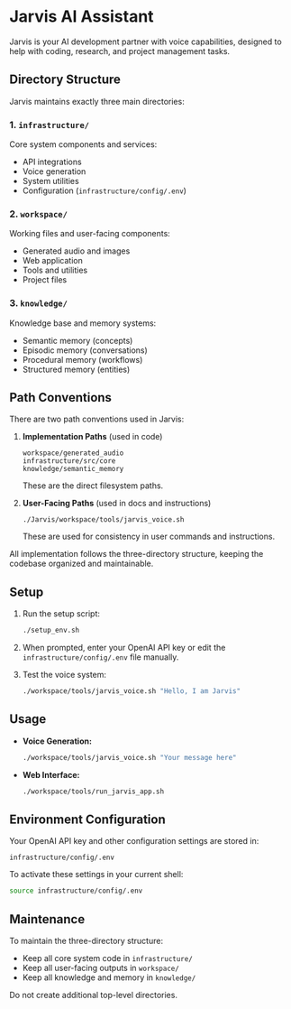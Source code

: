 # Jarvis AI Assistant

Jarvis is your AI development partner with voice capabilities, designed to help with coding, research, and project management tasks.

## Directory Structure

Jarvis maintains exactly three main directories:

### 1. `infrastructure/`
Core system components and services:
- API integrations
- Voice generation
- System utilities
- Configuration (`infrastructure/config/.env`)

### 2. `workspace/`
Working files and user-facing components:
- Generated audio and images
- Web application
- Tools and utilities
- Project files

### 3. `knowledge/`
Knowledge base and memory systems:
- Semantic memory (concepts)
- Episodic memory (conversations)
- Procedural memory (workflows)
- Structured memory (entities)

## Path Conventions

There are two path conventions used in Jarvis:

1. **Implementation Paths** (used in code)
   ```
   workspace/generated_audio
   infrastructure/src/core
   knowledge/semantic_memory
   ```
   These are the direct filesystem paths.

2. **User-Facing Paths** (used in docs and instructions)
   ```
   ./Jarvis/workspace/tools/jarvis_voice.sh
   ```
   These are used for consistency in user commands and instructions.

All implementation follows the three-directory structure, keeping the codebase organized and maintainable.

## Setup

1. Run the setup script:
   ```bash
   ./setup_env.sh
   ```

2. When prompted, enter your OpenAI API key or edit the `infrastructure/config/.env` file manually.

3. Test the voice system:
   ```bash
   ./workspace/tools/jarvis_voice.sh "Hello, I am Jarvis"
   ```

## Usage

- **Voice Generation:**
  ```bash
  ./workspace/tools/jarvis_voice.sh "Your message here"
  ```

- **Web Interface:**
  ```bash
  ./workspace/tools/run_jarvis_app.sh
  ```

## Environment Configuration

Your OpenAI API key and other configuration settings are stored in:
```
infrastructure/config/.env
```

To activate these settings in your current shell:
```bash
source infrastructure/config/.env
```

## Maintenance

To maintain the three-directory structure:
- Keep all core system code in `infrastructure/`
- Keep all user-facing outputs in `workspace/`
- Keep all knowledge and memory in `knowledge/`

Do not create additional top-level directories. 